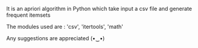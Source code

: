 It is an apriori algorithm in Python which take input a csv file and generate frequent itemsets

The modules used are : 'csv', 'itertools', 'math'

Any suggestions are appreciated (⁠•⁠‿⁠•⁠)
